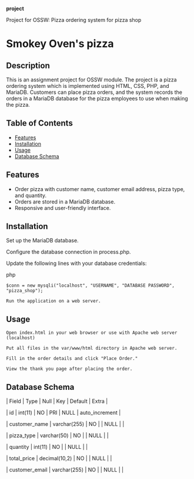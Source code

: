 **project**

Project for OSSW: Pizza ordering system for pizza shop

# Smokey Oven's pizza 

## Description

This is an assignment project for OSSW module. The project is a pizza ordering system which is implemented using HTML, CSS, PHP, and MariaDB. Customers can place pizza orders, and the system records the orders in a MariaDB database for the pizza employees to use when making the pizza.

## Table of Contents

- [Features](#features)
- [Installation](#installation)
- [Usage](#usage)
- [Database Schema](#database-schema)

## Features

- Order pizza with customer name, customer email address, pizza type, and quantity.
- Orders are stored in a MariaDB database.
- Responsive and user-friendly interface.

## Installation

Set up the MariaDB database.

Configure the database connection in process.php. 

Update the following lines with your database credentials:

php

    $conn = new mysqli("localhost", "USERNAME", "DATABASE PASSWORD", "pizza_shop");

    Run the application on a web server.

## Usage

    Open index.html in your web browser or use with Apache web server (localhost)
    
    Put all files in the var/www/html directory in Apache web server.
    
    Fill in the order details and click "Place Order."

    View the thank you page after placing the order.

## Database Schema

| Field          | Type          | Null | Key | Default | Extra          |

| id             | int(11)       | NO   | PRI | NULL    | auto_increment |

| customer_name  | varchar(255)  | NO   |     | NULL    |                |

| pizza_type     | varchar(50)   | NO   |     | NULL    |                |

| quantity       | int(11)       | NO   |     | NULL    |                |

| total_price    | decimal(10,2) | NO   |     | NULL    |                |

| customer_email | varchar(255)  | NO   |     | NULL    |                |


